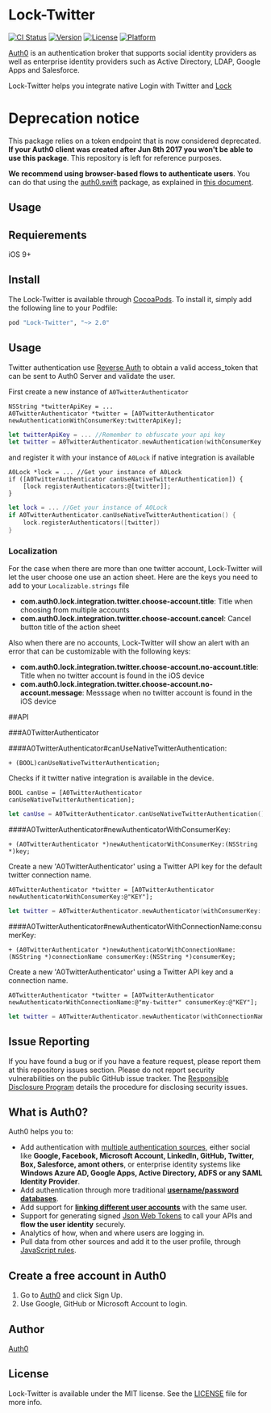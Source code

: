 # Lock-Twitter

[![CI Status](http://img.shields.io/travis/auth0/Lock-Twitter.iOS.svg?style=flat)](https://travis-ci.org/auth0/Lock-Twitter.iOS)
[![Version](https://img.shields.io/cocoapods/v/Lock-Twitter.svg?style=flat)](http://cocoapods.org/pods/Lock-Twitter)
[![License](https://img.shields.io/cocoapods/l/Lock-Twitter.svg?style=flat)](http://cocoapods.org/pods/Lock-Twitter)
[![Platform](https://img.shields.io/cocoapods/p/Lock-Twitter.svg?style=flat)](http://cocoapods.org/pods/Lock-Twitter)

[Auth0](https://auth0.com) is an authentication broker that supports social identity providers as well as enterprise identity providers such as Active Directory, LDAP, Google Apps and Salesforce.

Lock-Twitter helps you integrate native Login with Twitter and [Lock](https://auth0.com/lock)

# Deprecation notice

This package relies on a token endpoint that is now considered deprecated. **If your Auth0 client was created after Jun 8th 2017 you won't be able to use this package**. This repository is left for reference purposes.

**We recommend using browser-based flows to authenticate users**. You can do that using the [auth0.swift](https://github.com/auth0/Auth0.swift#authentication-with-hosted-login-page-ios-only) package, as explained in [this document](https://auth0.com/docs/libraries/auth0-swift).

## Usage

## Requierements

iOS 9+

## Install

The Lock-Twitter is available through [CocoaPods](http://cocoapods.org). To install it, simply add the following line to your Podfile:

```ruby
pod "Lock-Twitter", "~> 2.0"
```

## Usage

Twitter authentication use [Reverse Auth](https://dev.twitter.com/docs/ios/using-reverse-auth) to obtain a valid access_token that can be sent to Auth0 Server and validate the user.

First create a new instance of `A0TwitterAuthenticator`

```objc
NSString *twitterApiKey = ...
A0TwitterAuthenticator *twitter = [A0TwitterAuthenticator newAuthenticationWithConsumerKey:twitterApiKey];
```

```swift
let twitterApiKey = ... //Remember to obfuscate your api key
let twitter = A0TwitterAuthenticator.newAuthentication(withConsumerKey: twitterApiKey)
```

and register it with your instance of `A0Lock` if native integration is available

```objc
A0Lock *lock = ... //Get your instance of A0Lock
if ([A0TwitterAuthenticator canUseNativeTwitterAuthentication]) {
    [lock registerAuthenticators:@[twitter]];
}
```

```swift
let lock = ... //Get your instance of A0Lock
if A0TwitterAuthenticator.canUseNativeTwitterAuthentication() {
    lock.registerAuthenticators([twitter])
}
```

### Localization

For the case when there are more than one twitter account, Lock-Twitter will let the user choose one use an action sheet. Here are the keys you need to add to your `Localizable.strings` file

- **com.auth0.lock.integration.twitter.choose-account.title**: Title when choosing from multiple accounts
- **com.auth0.lock.integration.twitter.choose-account.cancel**: Cancel button title of the action sheet

Also when there are no accounts, Lock-Twitter will show an alert with an error that can be customizable with the following keys:

- **com.auth0.lock.integration.twitter.choose-account.no-account.title**: Title when no twitter account is found in the iOS device
- **com.auth0.lock.integration.twitter.choose-account.no-account.message**: Messsage when no twitter account is found in the iOS device

##API

###A0TwitterAuthenticator

####A0TwitterAuthenticator#canUseNativeTwitterAuthentication:
```objc
+ (BOOL)canUseNativeTwitterAuthentication;
```
Checks if it twitter native integration is available in the device.
```objc
BOOL canUse = [A0TwitterAuthenticator canUseNativeTwitterAuthentication];
```
```swift
let canUse = A0TwitterAuthenticator.canUseNativeTwitterAuthentication()
```

####A0TwitterAuthenticator#newAuthenticatorWithConsumerKey:
```objc
+ (A0TwitterAuthenticator *)newAuthenticatorWithConsumerKey:(NSString *)key;
```
Create a new 'A0TwitterAuthenticator' using a Twitter API key for the default twitter connection name.
```objc
A0TwitterAuthenticator *twitter = [A0TwitterAuthenticator newAuthenticatorWithConsumerKey:@"KEY"];
```
```swift
let twitter = A0TwitterAuthenticator.newAuthenticator(withConsumerKey: "KEY")
```

####A0TwitterAuthenticator#newAuthenticatorWithConnectionName:consumerKey:
```objc
+ (A0TwitterAuthenticator *)newAuthenticatorWithConnectionName:(NSString *)connectionName consumerKey:(NSString *)consumerKey;
```
Create a new 'A0TwitterAuthenticator' using a Twitter API key and a connection name.
```objc
A0TwitterAuthenticator *twitter = [A0TwitterAuthenticator newAuthenticatorWithConnectionName:@"my-twitter" consumerKey:@"KEY"];
```
```swift
let twitter = A0TwitterAuthenticator.newAuthenticator(withConnectionName: "my-twitter", consumerKey: "KEY")
```

## Issue Reporting

If you have found a bug or if you have a feature request, please report them at this repository issues section. Please do not report security vulnerabilities on the public GitHub issue tracker. The [Responsible Disclosure Program](https://auth0.com/whitehat) details the procedure for disclosing security issues.

## What is Auth0?

Auth0 helps you to:

* Add authentication with [multiple authentication sources](https://docs.auth0.com/identityproviders), either social like **Google, Facebook, Microsoft Account, LinkedIn, GitHub, Twitter, Box, Salesforce, amont others**, or enterprise identity systems like **Windows Azure AD, Google Apps, Active Directory, ADFS or any SAML Identity Provider**.
* Add authentication through more traditional **[username/password databases](https://docs.auth0.com/mysql-connection-tutorial)**.
* Add support for **[linking different user accounts](https://docs.auth0.com/link-accounts)** with the same user.
* Support for generating signed [Json Web Tokens](https://docs.auth0.com/jwt) to call your APIs and **flow the user identity** securely.
* Analytics of how, when and where users are logging in.
* Pull data from other sources and add it to the user profile, through [JavaScript rules](https://docs.auth0.com/rules).

## Create a free account in Auth0

1. Go to [Auth0](https://auth0.com) and click Sign Up.
2. Use Google, GitHub or Microsoft Account to login.

## Author

[Auth0](auth0.com)

## License

Lock-Twitter is available under the MIT license. See the [LICENSE](LICENSE) file for more info.

